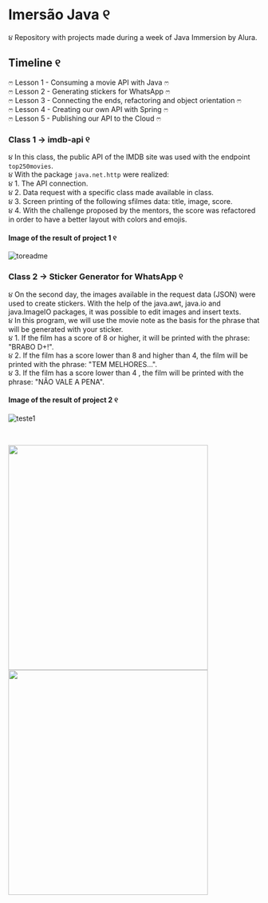 # Imersão Java ୧

૪ Repository with projects made during a week of Java Immersion by Alura.

## Timeline ୧
ෆ Lesson 1 - Consuming a movie API with Java ෆ
<br>
ෆ Lesson 2 - Generating stickers for WhatsApp ෆ
<br>
ෆ Lesson 3 - Connecting the ends, refactoring and object orientation ෆ
<br>
ෆ Lesson 4 - Creating our own API with Spring ෆ
<br>
ෆ Lesson 5 - Publishing our API to the Cloud ෆ
<br>



### Class 1 -> imdb-api ୧

૪ In this class, the public API of the IMDB site was used with the endpoint `top250movies`. 
<br>
૪ With the package `java.net.http` were realized:
<br>
૪ 1. The API connection.
<br>
૪ 2. Data request with a specific class made available in class.
<br>
૪ 3. Screen printing of the following sfilmes data: title, image, score.
<br>
૪ 4. With the challenge proposed by the mentors, the score was refactored in order to have a better layout with colors and emojis.
<br>

#### Image of the result of project 1 ୧
![toreadme](https://user-images.githubusercontent.com/92932195/228085619-d1e59871-1349-43f6-b8e0-420cadc4e451.png)


### Class 2 -> Sticker Generator for WhatsApp ୧

૪ On the second day, the images available in the request data (JSON) were used to create stickers. With the help of the java.awt, java.io and java.ImageIO packages, it was possible to edit images and insert texts.
<br>
૪ In this program, we will use the movie note as the basis for the phrase that will be generated with your sticker.
<br>
૪ 1. If the film has a score of 8 or higher, it will be printed with the phrase: "BRABO D+!".
<br>
૪ 2. If the film has a score lower than 8 and higher than 4, the film will be printed with the phrase: "TEM MELHORES...".
<br>
૪ 3. If the film has a score lower than 4 , the film will be printed with the phrase: "NÃO VALE A PENA".
<br>

#### Image of the result of project 2 ୧
![teste1](https://user-images.githubusercontent.com/92932195/228356943-2634b062-991c-44ed-97ff-100ee7dd0736.png)

<br>

<img src="https://user-images.githubusercontent.com/92932195/228357045-b7207eff-9f78-4711-9923-503f21d57757.png" width="400" height="450"/>     <img src="https://user-images.githubusercontent.com/92932195/228357094-6bf8ba82-a65e-40fe-ace1-766703fb175e.png" width="400" height="450"/>
